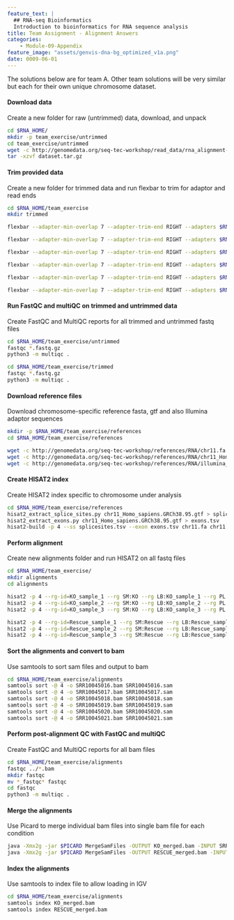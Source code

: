 ```yaml
---
feature_text: |
  ## RNA-seq Bioinformatics
  Introduction to bioinformatics for RNA sequence analysis
title: Team Assignment - Alignment Answers
categories:
    - Module-09-Appendix
feature_image: "assets/genvis-dna-bg_optimized_v1a.png"
date: 0009-06-01
---
```


The solutions below are for team A. Other team solutions will be very similar but each for their own unique chromosome dataset.

#### Download data
Create a new folder for raw (untrimmed) data, download, and unpack

```bash
cd $RNA_HOME/
mkdir -p team_exercise/untrimmed
cd team_exercise/untrimmed
wget -c http://genomedata.org/seq-tec-workshop/read_data/rna_alignment-de_exercise/dataset_A/dataset.tar.gz
tar -xzvf dataset.tar.gz
```

#### Trim provided data
Create a new folder for trimmed data and run flexbar to trim for adaptor and read ends

```bash
cd $RNA_HOME/team_exercise
mkdir trimmed

flexbar --adapter-min-overlap 7 --adapter-trim-end RIGHT --adapters $RNA_HOME/team_exercise/references/illumina_multiplex.fa --pre-trim-right 5 --max-uncalled 300 --min-read-length 25 --threads 4 --zip-output GZ --reads untrimmed/SRR10045016_1.fastq.gz --reads2 untrimmed/SRR10045016_2.fastq.gz --target trimmed/SRR10045016

flexbar --adapter-min-overlap 7 --adapter-trim-end RIGHT --adapters $RNA_HOME/team_exercise/references/illumina_multiplex.fa --pre-trim-right 5 --max-uncalled 300 --min-read-length 25 --threads 4 --zip-output GZ --reads untrimmed/SRR10045017_1.fastq.gz --reads2 untrimmed/SRR10045017_2.fastq.gz --target trimmed/SRR10045017

flexbar --adapter-min-overlap 7 --adapter-trim-end RIGHT --adapters $RNA_HOME/team_exercise/references/illumina_multiplex.fa --pre-trim-right 5 --max-uncalled 300 --min-read-length 25 --threads 4 --zip-output GZ --reads untrimmed/SRR10045018_1.fastq.gz --reads2 untrimmed/SRR10045018_2.fastq.gz --target trimmed/SRR10045018

flexbar --adapter-min-overlap 7 --adapter-trim-end RIGHT --adapters $RNA_HOME/team_exercise/references/illumina_multiplex.fa --pre-trim-right 5 --max-uncalled 300 --min-read-length 25 --threads 4 --zip-output GZ --reads untrimmed/SRR10045019_1.fastq.gz --reads2 untrimmed/SRR10045019_2.fastq.gz --target trimmed/SRR10045019

flexbar --adapter-min-overlap 7 --adapter-trim-end RIGHT --adapters $RNA_HOME/team_exercise/references/illumina_multiplex.fa --pre-trim-right 5 --max-uncalled 300 --min-read-length 25 --threads 4 --zip-output GZ --reads untrimmed/SRR10045020_1.fastq.gz --reads2 untrimmed/SRR10045020_2.fastq.gz --target trimmed/SRR10045020

flexbar --adapter-min-overlap 7 --adapter-trim-end RIGHT --adapters $RNA_HOME/team_exercise/references/illumina_multiplex.fa --pre-trim-right 5 --max-uncalled 300 --min-read-length 25 --threads 4 --zip-output GZ --reads untrimmed/SRR10045021_1.fastq.gz --reads2 untrimmed/SRR10045021_2.fastq.gz --target trimmed/SRR10045021
```

#### Run FastQC and multiQC on trimmed and untrimmed data
Create FastQC and MultiQC reports for all trimmed and untrimmed fastq files

```bash
cd $RNA_HOME/team_exercise/untrimmed
fastqc *.fastq.gz
python3 -m multiqc .

cd $RNA_HOME/team_exercise/trimmed
fastqc *.fastq.gz
python3 -m multiqc .

```

 
#### Download reference files
Download chromosome-specific reference fasta, gtf and also Illumina adaptor sequences

```bash
mkdir -p $RNA_HOME/team_exercise/references
cd $RNA_HOME/team_exercise/references

wget -c http://genomedata.org/seq-tec-workshop/references/RNA/chr11.fa
wget -c http://genomedata.org/seq-tec-workshop/references/RNA/chr11_Homo_sapiens.GRCh38.95.gtf
wget -c http://genomedata.org/seq-tec-workshop/references/RNA/illumina_multiplex.fa

```

#### Create HISAT2 index
Create HISAT2 index specific to chromosome under analysis

```bash
cd $RNA_HOME/team_exercise/references
hisat2_extract_splice_sites.py chr11_Homo_sapiens.GRCh38.95.gtf > splicesites.tsv
hisat2_extract_exons.py chr11_Homo_sapiens.GRCh38.95.gtf > exons.tsv
hisat2-build -p 4 --ss splicesites.tsv --exon exons.tsv chr11.fa chr11
```

#### Perform alignment
Create new alignments folder and run HISAT2 on all fastq files

```bash
cd $RNA_HOME/team_exercise/
mkdir alignments
cd alignments  

hisat2 -p 4 --rg-id=KO_sample_1 --rg SM:KO --rg LB:KO_sample_1 --rg PL:ILLUMINA --rg PU:SRR10045016 -x $RNA_HOME/team_exercise/references/chr11 --dta --rna-strandness RF -1 $RNA_HOME/team_exercise/untrimmed/SRR10045016_1.fastq.gz -2 $RNA_HOME/team_exercise/untrimmed/SRR10045016_2.fastq.gz -S ./SRR10045016.sam
hisat2 -p 4 --rg-id=KO_sample_2 --rg SM:KO --rg LB:KO_sample_2 --rg PL:ILLUMINA --rg PU:SRR10045017 -x $RNA_HOME/team_exercise/references/chr11 --dta --rna-strandness RF -1 $RNA_HOME/team_exercise/untrimmed/SRR10045017_1.fastq.gz -2 $RNA_HOME/team_exercise/untrimmed/SRR10045017_2.fastq.gz -S ./SRR10045017.sam
hisat2 -p 4 --rg-id=KO_sample_3 --rg SM:KO --rg LB:KO_sample_3 --rg PL:ILLUMINA --rg PU:SRR10045018 -x $RNA_HOME/team_exercise/references/chr11 --dta --rna-strandness RF -1 $RNA_HOME/team_exercise/untrimmed/SRR10045018_1.fastq.gz -2 $RNA_HOME/team_exercise/untrimmed/SRR10045018_2.fastq.gz -S ./SRR10045018.sam

hisat2 -p 4 --rg-id=Rescue_sample_1 --rg SM:Rescue --rg LB:Rescue_sample_1 --rg PL:ILLUMINA --rg PU:SRR10045019 -x $RNA_HOME/team_exercise/references/chr11 --dta --rna-strandness RF -1 $RNA_HOME/team_exercise/untrimmed/SRR10045019_1.fastq.gz -2 $RNA_HOME/team_exercise/untrimmed/SRR10045019_2.fastq.gz -S ./SRR10045019.sam
hisat2 -p 4 --rg-id=Rescue_sample_2 --rg SM:Rescue --rg LB:Rescue_sample_2 --rg PL:ILLUMINA --rg PU:SRR10045020 -x $RNA_HOME/team_exercise/references/chr11 --dta --rna-strandness RF -1 $RNA_HOME/team_exercise/untrimmed/SRR10045020_1.fastq.gz -2 $RNA_HOME/team_exercise/untrimmed/SRR10045020_2.fastq.gz -S ./SRR10045020.sam
hisat2 -p 4 --rg-id=Rescue_sample_3 --rg SM:Rescue --rg LB:Rescue_sample_3 --rg PL:ILLUMINA --rg PU:SRR10045021 -x $RNA_HOME/team_exercise/references/chr11 --dta --rna-strandness RF -1 $RNA_HOME/team_exercise/untrimmed/SRR10045021_1.fastq.gz -2 $RNA_HOME/team_exercise/untrimmed/SRR10045021_2.fastq.gz -S ./SRR10045021.sam
```

#### Sort the alignments and convert to bam
Use samtools to sort sam files and output to bam

```bash
cd $RNA_HOME/team_exercise/alignments 
samtools sort -@ 4 -o SRR10045016.bam SRR10045016.sam
samtools sort -@ 4 -o SRR10045017.bam SRR10045017.sam
samtools sort -@ 4 -o SRR10045018.bam SRR10045018.sam
samtools sort -@ 4 -o SRR10045019.bam SRR10045019.sam
samtools sort -@ 4 -o SRR10045020.bam SRR10045020.sam
samtools sort -@ 4 -o SRR10045021.bam SRR10045021.sam
```

#### Perform post-alignment QC with FastQC and multiQC 
Create FastQC and MultiQC reports for all bam files

```bash
cd $RNA_HOME/team_exercise/alignments 
fastqc ../*.bam
mkdir fastqc
mv *_fastqc* fastqc
cd fastqc 
python3 -m multiqc .
```

#### Merge the alignments
Use Picard to merge individual bam files into single bam file for each condition

```bash
java -Xmx2g -jar $PICARD MergeSamFiles -OUTPUT KO_merged.bam -INPUT SRR10045016.bam -INPUT SRR10045017.bam -INPUT SRR10045018.bam
java -Xmx2g -jar $PICARD MergeSamFiles -OUTPUT RESCUE_merged.bam -INPUT SRR10045019.bam -INPUT SRR10045020.bam -INPUT SRR10045021.bam
```

#### Index the alignments
Use samtools to index file to allow loading in IGV

```bash
cd $RNA_HOME/team_exercise/alignments
samtools index KO_merged.bam
samtools index RESCUE_merged.bam
```

